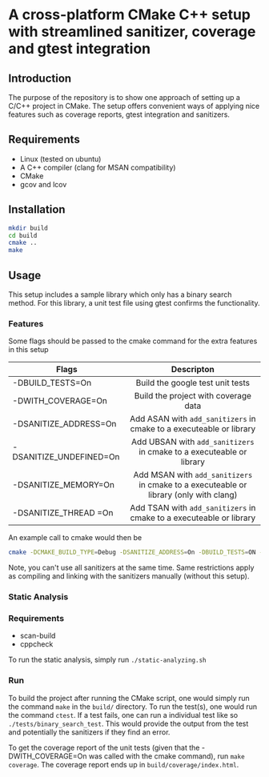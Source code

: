 # A cross-platform CMake C++ setup with streamlined sanitizer, coverage and gtest integration

## Introduction

The purpose of the repository is to show one approach of setting up a C/C++ project in CMake. The setup offers convenient ways of applying nice features such as coverage reports, gtest integration and sanitizers.

## Requirements

- Linux (tested on ubuntu)
- A C++ compiler (clang for MSAN compatibility)
- CMake
- gcov and lcov

## Installation

```bash
mkdir build
cd build
cmake ..
make
```

## Usage

This setup includes a sample library which only has a binary search method. For this library, a unit test file using gtest confirms the functionality.

### Features

Some flags should be passed to the cmake command for the extra features in this setup

| Flags                   | Descripton                                                                            |
| ------------------------|:-------------------------------------------------------------------------------------:|
| -DBUILD_TESTS=On        | Build the google test unit tests                                                      |
| -DWITH_COVERAGE=On      | Build the project with coverage data                                                  |
| -DSANITIZE_ADDRESS=On   | Add ASAN with `add_sanitizers` in cmake to a executeable or library                   |
| -DSANITIZE_UNDEFINED=On | Add UBSAN with `add_sanitizers` in cmake to a executeable or library                  |
| -DSANITIZE_MEMORY=On    | Add MSAN with `add_sanitizers` in cmake to a executeable or library (only with clang) |
| -DSANITIZE_THREAD =On   | Add TSAN with `add_sanitizers` in cmake to a executeable or library                   |

An example call to cmake would then be

```bash
cmake -DCMAKE_BUILD_TYPE=Debug -DSANITIZE_ADDRESS=On -DBUILD_TESTS=ON -DWITH_COVERAGE=ON ..
```

Note, you can't use all sanitizers at the same time. Same restrictions apply as compiling and linking with the sanitizers manually (without this setup).

### Static Analysis

### Requirements
- scan-build
- cppcheck

To run the static analysis, simply run `./static-analyzing.sh`

### Run

To build the project after running the CMake script, one would simply run the command `make` in the `build/` directory. To run the test(s), 
one would run the command `ctest`. If a test fails, one can run a individual test like so `./tests/binary_search_test`. This would provide the output from the test and potentially the sanitizers if they find an error.

To get the coverage report of the unit tests (given that the -DWITH_COVERAGE=On was called with the cmake command), run `make coverage`. The coverage report ends up in `build/coverage/index.html`.
